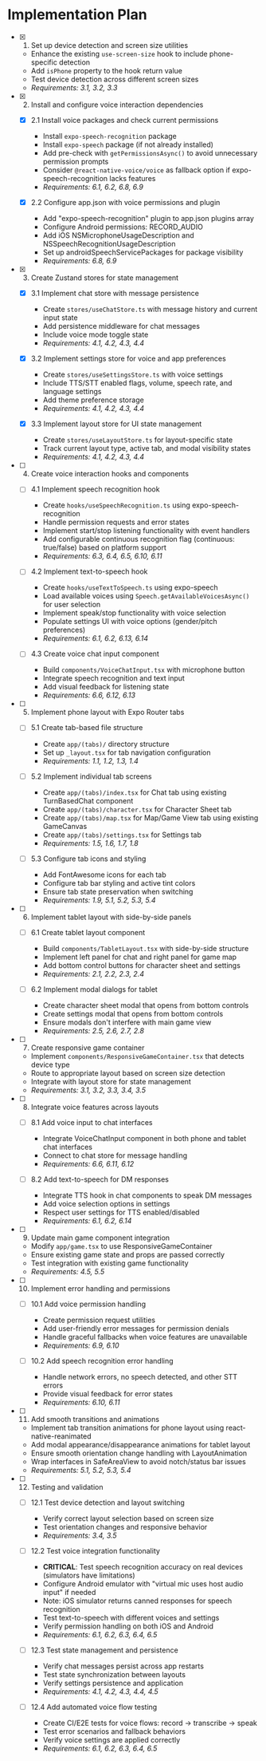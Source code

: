 # Implementation Plan

- [x] 1. Set up device detection and screen size utilities
  - Enhance the existing `use-screen-size` hook to include phone-specific detection
  - Add `isPhone` property to the hook return value
  - Test device detection across different screen sizes
  - _Requirements: 3.1, 3.2, 3.3_

- [x] 2. Install and configure voice interaction dependencies
  - [x] 2.1 Install voice packages and check current permissions
    - Install `expo-speech-recognition` package
    - Install `expo-speech` package (if not already installed)
    - Add pre-check with `getPermissionsAsync()` to avoid unnecessary permission prompts
    - Consider `@react-native-voice/voice` as fallback option if expo-speech-recognition lacks features
    - _Requirements: 6.1, 6.2, 6.8, 6.9_

  - [x] 2.2 Configure app.json with voice permissions and plugin
    - Add "expo-speech-recognition" plugin to app.json plugins array
    - Configure Android permissions: RECORD_AUDIO
    - Add iOS NSMicrophoneUsageDescription and NSSpeechRecognitionUsageDescription
    - Set up androidSpeechServicePackages for package visibility
    - _Requirements: 6.8, 6.9_

- [x] 3. Create Zustand stores for state management
  - [x] 3.1 Implement chat store with message persistence
    - Create `stores/useChatStore.ts` with message history and current input state
    - Add persistence middleware for chat messages
    - Include voice mode toggle state
    - _Requirements: 4.1, 4.2, 4.3, 4.4_

  - [x] 3.2 Implement settings store for voice and app preferences
    - Create `stores/useSettingsStore.ts` with voice settings
    - Include TTS/STT enabled flags, volume, speech rate, and language settings
    - Add theme preference storage
    - _Requirements: 4.1, 4.2, 4.3, 4.4_

  - [x] 3.3 Implement layout store for UI state management
    - Create `stores/useLayoutStore.ts` for layout-specific state
    - Track current layout type, active tab, and modal visibility states
    - _Requirements: 4.1, 4.2, 4.3, 4.4_

- [ ] 4. Create voice interaction hooks and components
  - [ ] 4.1 Implement speech recognition hook
    - Create `hooks/useSpeechRecognition.ts` using expo-speech-recognition
    - Handle permission requests and error states
    - Implement start/stop listening functionality with event handlers
    - Add configurable continuous recognition flag (continuous: true/false) based on platform support
    - _Requirements: 6.3, 6.4, 6.5, 6.10, 6.11_

  - [ ] 4.2 Implement text-to-speech hook
    - Create `hooks/useTextToSpeech.ts` using expo-speech
    - Load available voices using `Speech.getAvailableVoicesAsync()` for user selection
    - Implement speak/stop functionality with voice selection
    - Populate settings UI with voice options (gender/pitch preferences)
    - _Requirements: 6.1, 6.2, 6.13, 6.14_

  - [ ] 4.3 Create voice chat input component
    - Build `components/VoiceChatInput.tsx` with microphone button
    - Integrate speech recognition and text input
    - Add visual feedback for listening state
    - _Requirements: 6.6, 6.12, 6.13_

- [ ] 5. Implement phone layout with Expo Router tabs
  - [ ] 5.1 Create tab-based file structure
    - Create `app/(tabs)/` directory structure
    - Set up `_layout.tsx` for tab navigation configuration
    - _Requirements: 1.1, 1.2, 1.3, 1.4_

  - [ ] 5.2 Implement individual tab screens
    - Create `app/(tabs)/index.tsx` for Chat tab using existing TurnBasedChat component
    - Create `app/(tabs)/character.tsx` for Character Sheet tab
    - Create `app/(tabs)/map.tsx` for Map/Game View tab using existing GameCanvas
    - Create `app/(tabs)/settings.tsx` for Settings tab
    - _Requirements: 1.5, 1.6, 1.7, 1.8_

  - [ ] 5.3 Configure tab icons and styling
    - Add FontAwesome icons for each tab
    - Configure tab bar styling and active tint colors
    - Ensure tab state preservation when switching
    - _Requirements: 1.9, 5.1, 5.2, 5.3, 5.4_

- [ ] 6. Implement tablet layout with side-by-side panels
  - [ ] 6.1 Create tablet layout component
    - Build `components/TabletLayout.tsx` with side-by-side structure
    - Implement left panel for chat and right panel for game map
    - Add bottom control buttons for character sheet and settings
    - _Requirements: 2.1, 2.2, 2.3, 2.4_

  - [ ] 6.2 Implement modal dialogs for tablet
    - Create character sheet modal that opens from bottom controls
    - Create settings modal that opens from bottom controls
    - Ensure modals don't interfere with main game view
    - _Requirements: 2.5, 2.6, 2.7, 2.8_

- [ ] 7. Create responsive game container
  - Implement `components/ResponsiveGameContainer.tsx` that detects device type
  - Route to appropriate layout based on screen size detection
  - Integrate with layout store for state management
  - _Requirements: 3.1, 3.2, 3.3, 3.4, 3.5_

- [ ] 8. Integrate voice features across layouts
  - [ ] 8.1 Add voice input to chat interfaces
    - Integrate VoiceChatInput component in both phone and tablet chat interfaces
    - Connect to chat store for message handling
    - _Requirements: 6.6, 6.11, 6.12_

  - [ ] 8.2 Add text-to-speech for DM responses
    - Integrate TTS hook in chat components to speak DM messages
    - Add voice selection options in settings
    - Respect user settings for TTS enabled/disabled
    - _Requirements: 6.1, 6.2, 6.14_

- [ ] 9. Update main game component integration
  - Modify `app/game.tsx` to use ResponsiveGameContainer
  - Ensure existing game state and props are passed correctly
  - Test integration with existing game functionality
  - _Requirements: 4.5, 5.5_

- [ ] 10. Implement error handling and permissions
  - [ ] 10.1 Add voice permission handling
    - Create permission request utilities
    - Add user-friendly error messages for permission denials
    - Handle graceful fallbacks when voice features are unavailable
    - _Requirements: 6.9, 6.10_

  - [ ] 10.2 Add speech recognition error handling
    - Handle network errors, no speech detected, and other STT errors
    - Provide visual feedback for error states
    - _Requirements: 6.10, 6.11_

- [ ] 11. Add smooth transitions and animations
  - Implement tab transition animations for phone layout using react-native-reanimated
  - Add modal appearance/disappearance animations for tablet layout
  - Ensure smooth orientation change handling with LayoutAnimation
  - Wrap interfaces in SafeAreaView to avoid notch/status bar issues
  - _Requirements: 5.1, 5.2, 5.3, 5.4_

- [ ] 12. Testing and validation
  - [ ] 12.1 Test device detection and layout switching
    - Verify correct layout selection based on screen size
    - Test orientation changes and responsive behavior
    - _Requirements: 3.4, 3.5_

  - [ ] 12.2 Test voice integration functionality
    - **CRITICAL**: Test speech recognition accuracy on real devices (simulators have limitations)
    - Configure Android emulator with "virtual mic uses host audio input" if needed
    - Note: iOS simulator returns canned responses for speech recognition
    - Test text-to-speech with different voices and settings
    - Verify permission handling on both iOS and Android
    - _Requirements: 6.1, 6.2, 6.3, 6.4, 6.5_

  - [ ] 12.3 Test state management and persistence
    - Verify chat messages persist across app restarts
    - Test state synchronization between layouts
    - Verify settings persistence and application
    - _Requirements: 4.1, 4.2, 4.3, 4.4, 4.5_

  - [ ] 12.4 Add automated voice flow testing
    - Create CI/E2E tests for voice flows: record → transcribe → speak
    - Test error scenarios and fallback behaviors
    - Verify voice settings are applied correctly
    - _Requirements: 6.1, 6.2, 6.3, 6.4, 6.5_
